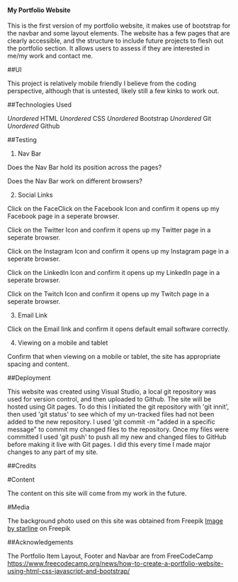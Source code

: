 #### My Portfolio Website

This is the first version of my portfolio website, 
it makes use of bootstrap for the navbar and some layout elements.
The website has a few pages that are clearly accessible,
and the structure to include future projects to flesh out the portfolio section.
It allows users to assess if they are interested in me/my work and contact me.

##UI

This project is relatively mobile friendly I believe from the coding perspective,
although that is untested, likely still a few kinks to work out.

##Technologies Used

*Unordered* HTML
*Unordered* CSS
*Unordered* Bootstrap
*Unordered* Git
*Unordered* Github

##Testing

1. Nav Bar 

Does the Nav Bar hold its position across the pages?

Does the Nav Bar work on different browsers?

2. Social Links

Click on the FaceClick on the Facebook Icon and confirm it opens up my Facebook page in a seperate browser.

Click on the Twitter Icon and confirm it opens up my Twitter page in a seperate browser.

Click on the Instagram Icon and confirm it opens up my Instagram page in a seperate browser.

Click on the LinkedIn Icon and confirm it opens up my LinkedIn page in a seperate browser.

Click on the Twitch Icon and confirm it opens up my Twitch page in a seperate browser.

3. Email Link

Click on the Email link and confirm it opens default email software correctly.

4. Viewing on a mobile and tablet

Confirm that when viewing on a mobile or tablet, the site has appropriate spacing and content.

##Deployment

This website was created using Visual Studio, a local git repository was used for version control,
and then uploaded to Github. The site will be hosted using Git pages. 
To do this I initiated the git repository with 'git innit', 
then used 'git status' to see which of my un-tracked files had not been added to the new repository.
I used 'git commit -m "added in a specific message" to commit my changed files to the repository. 
Once my files were committed I used 'git push' to push all my new and changed files to GitHub before making it live with Git pages. 
I did this every time I made major changes to any part of my site.

##Credits

#Content

The content on this site will come from my work in the future.

#Media

The background photo used on this site was obtained from Freepik
<a href="https://www.freepik.com/free-vector/elegant-soft-orange-white-watercolor-background_3358049.htm#query=orange%20peach%20background&position=5&from_view=search&track=ais">Image by starline</a> on Freepik

##Acknowledgements



The Portfolio Item Layout, Footer and Navbar are from FreeCodeCamp https://www.freecodecamp.org/news/how-to-create-a-portfolio-website-using-html-css-javascript-and-bootstrap/


